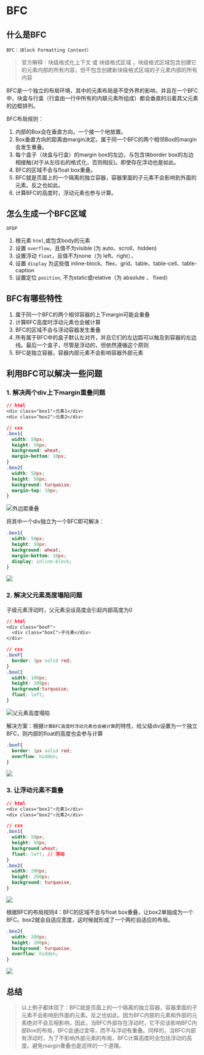 # BFC

## 什么是BFC
`BFC：（Block Formatting Context）`

> 官方解释：块级格式化上下文 或 块级格式区域 ，块级格式区域包含创建它的元素内部的所有内容，但不包含创建新块级格式区域的子元素内部的所有内容

BFC是一个独立的布局环境，其中的元素布局是不受外界的影响，并且在一个BFC中，块盒与行盒（行盒由一行中所有的内联元素所组成）都会垂直的沿着其父元素的边框排列。

BFC布局规则：
1. 内部的Box会在垂直方向，一个接一个地放置。
2. Box垂直方向的距离由margin决定。属于同一个BFC的两个相邻Box的margin会发生重叠。
3. 每个盒子（块盒与行盒）的margin box的左边，与包含块border box的左边相接触(对于从左往右的格式化，否则相反)。即使存在浮动也是如此。
4. BFC的区域不会与float box重叠。
5. BFC就是页面上的一个隔离的独立容器，容器里面的子元素不会影响到外面的元素。反之也如此。
6. 计算BFC的高度时，浮动元素也参与计算。


## 怎么生成一个BFC区域
`OFDP`

1. 根元素 `html`,或包含body的元素
2. 设置 `overflow`，且值不为visible (为 auto、scroll、hidden)
3. 设置浮动 `float`，且值不为none（为 left、right），
4. 设置 `display` 为这些值 inline-block、flex、grid、table、table-cell、table-caption
5. 设置定位 `position`, 不为static或relative（为 absolute 、 fixed）


## BFC有哪些特性

1. 属于同一个BFC的两个相邻容器的上下margin可能会重叠
2. 计算BFC高度时浮动元素也会被计算
3. BFC的区域不会与浮动容器发生重叠
4. 所有属于BFC中的盒子默认左对齐，并且它们的左边距可以触及到容器的左边线。最后一个盒子，尽管是浮动的，但依然遵循这个原则
5. BFC是独立容器，容器内部元素不会影响容器外部元素


## 利用BFC可以解决一些问题

### 1. 解决两个div上下margin重叠问题
```css
// html
<div class="box1">元素1</div>
<div class="box2">元素2</div>

// css
.box1{
  width: 50px;
  height: 50px;
  background: wheat;
  margin-bottom: 10px;
}
.box2{
  width: 50px;
  height: 50px;
  background: turquoise;
  margin-top: 10px;
}
```
![外边距重叠](https://p6-juejin.byteimg.com/tos-cn-i-k3u1fbpfcp/bf4d2fa0f0c2463898c04329a5c53e0b~tplv-k3u1fbpfcp-zoom-in-crop-mark:3024:0:0:0.awebp?)

将其中一个div独立为一个BFC即可解决：
```css
.box1{
  width: 50px;
  height: 50px;
  background: wheat;
  margin-bottom: 10px;
  display: inline-block;
}
```

![](https://p1-juejin.byteimg.com/tos-cn-i-k3u1fbpfcp/b01ec748ee374ee5b250984e206571d5~tplv-k3u1fbpfcp-zoom-in-crop-mark:3024:0:0:0.awebp?)

### 2. 解决父元素高度塌陷问题

子级元素浮动时，父元素没设高度会引起内部高度为0

```css
// html
<div class="boxF">
  <div class="boxC">子元素</div>
</div>

// css
.boxF{
  border: 1px solid red;
}
.boxC{
  width: 100px;
  height: 100px;
  background:turquoise;
  float: left;
}
```

![父元素高度塌陷](https://p9-juejin.byteimg.com/tos-cn-i-k3u1fbpfcp/01937fa74e2f489dae33926a48b4f8d4~tplv-k3u1fbpfcp-zoom-in-crop-mark:3024:0:0:0.awebp?)

解决方案：根据`计算BFC高度时浮动元素也会被计算`的特性，给父级div设置为一个独立BFC，则内部的float的高度也会参与计算
```css
.boxF{
  border: 1px solid red;
  overflow: hidden;
}
```

![](https://p9-juejin.byteimg.com/tos-cn-i-k3u1fbpfcp/a8e1eae64770487d9d7e0f8e7ec21f37~tplv-k3u1fbpfcp-zoom-in-crop-mark:3024:0:0:0.awebp?)

### 3. 让浮动元素不重叠

```css
// html
<div class="box1">元素1</div>
<div class="box2">元素2</div>

// css
.box1{
  width: 50px;
  height: 50px;
  background:wheat;
  float: left; // 浮动
}
.box2{
  width: 200px;
  height: 200px;
  background: turquoise;
}
```

![](https://p6-juejin.byteimg.com/tos-cn-i-k3u1fbpfcp/0cc8901e94a5401089fb44a492b10712~tplv-k3u1fbpfcp-zoom-in-crop-mark:3024:0:0:0.awebp?)

根据BFC的布局规则4：BFC的区域不会与float box重叠，让box2单独成为一个BFC。box2就会自适应宽度，这时候就形成了一个两栏自适应的布局。

```css
.box2{
  width: 200px;
  height: 200px;
  background: turquoise;
  overflow: hidden;
}
```

![](https://p1-juejin.byteimg.com/tos-cn-i-k3u1fbpfcp/2b9b9411bf4347849f22f3e9b6ea8646~tplv-k3u1fbpfcp-zoom-in-crop-mark:3024:0:0:0.awebp?)

## 总结

> 以上例子都体现了：BFC就是页面上的一个隔离的独立容器，容器里面的子元素不会影响到外面的元素。反之也如此。因为BFC内部的元素和外部的元素绝对不会互相影响，因此，当BFC外部存在浮动时，它不应该影响BFC内部Box的布局，BFC会通过变窄，而不与浮动有重叠。同样的，当BFC内部有浮动时，为了不影响外部元素的布局，BFC计算高度时会包括浮动的高度。避免margin重叠也是这样的一个道理。

